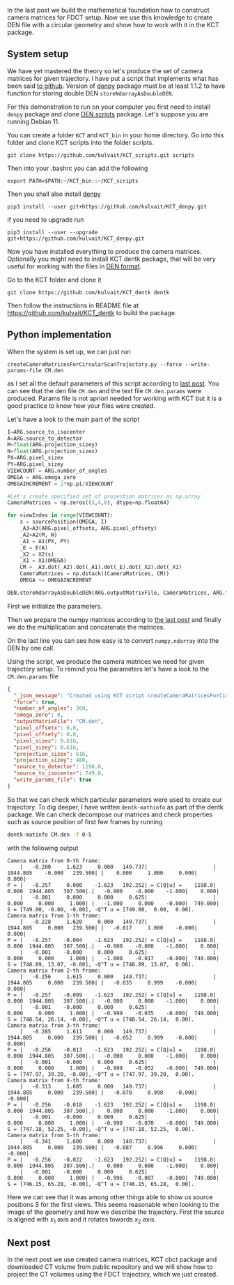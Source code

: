 <!--
.. title: Working with KCT CBCT 3 Python implementation of circular CT trajectory
.. slug: working-with-kct-cbct-3-python-implementation-of-circular-ct-trajectory
.. date: 2021-09-15 12:05:50 UTC+02:00
.. tags: using_kct_blog
.. category: 
.. link: 
.. description: 
.. type: text
.. has_math: true
-->

In the last post we build the mathematical foundation how to construct camera matrices for FDCT setup. Now we use this knowledge to create DEN file with a circular geometry and show how to work with it in the KCT package.

## System setup
We have yet mastered the theory so let's produce the set of camera matrices for given trajectory.
I have put a script that implements what has been said [to github](https://github.com/kulvait/KCT_scripts/blob/master/createCameraMatricesForCircularScanTrajectory.py).
Version of [denpy](https://github.com/kulvait/KCT_denpy) package must be at least 1.1.2 to have function for storing double DEN `storeNdarrayAsDoubleDEN`.

For this demonstration to run on your computer you first need to install `denpy` package and clone [DEN scripts](https://github.com/kulvait/KCT_scripts) package. Let's suppose you are running Debian 11. 

You can create a folder `KCT` and `KCT_bin` in your home directory. Go into this folder and clone KCT scripts into the folder scripts.
```
git clone https://github.com/kulvait/KCT_scripts.git scripts
```
Then into your .bashrc you can add the following
```
export PATH=$PATH:~/KCT_bin::~/KCT_scripts
```
Then you shall also install [denpy](https://github.com/kulvait/KCT_denpy)

```
pip3 install --user git+https://github.com/kulvait/KCT_denpy.git
```

if you need to upgrade run

```
pip3 install --user --upgrade git+https://github.com/kulvait/KCT_denpy.git
```

Now you have installed everything to produce the camera matrices. Optionally you might need to install KCT dentk package, that will be very useful for working with the files in [DEN format](link://slug/den-format).

Go to the KCT folder and clone it

```
git clone https://github.com/kulvait/KCT_dentk dentk
```
Then follow the instructions in README file at https://github.com/kulvait/KCT_dentk to build the package.

## Python implementation

When the system is set up, we can just run
```
createCameraMatricesForCircularScanTrajectory.py --force --write-params-file CM.den
```
as I set all the default parameters of this script according to [last post](link://slug//working-with-kct-cbct-2-projective-geometry-and-camera-matrices-to-describe-ct-geometry). You can see that the den file `CM.den` and the text file `CM.den.params` were produced. Params file is not apriori needed for working with KCT but it is a good practice to know how your files were created.

Let's have a look to the main part of the script
```python
I=ARG.source_to_isocenter
A=ARG.source_to_detector
M=float(ARG.projection_sizey)
N=float(ARG.projection_sizex)
PX=ARG.pixel_sizex
PY=ARG.pixel_sizey
VIEWCOUNT = ARG.number_of_angles
OMEGA = ARG.omega_zero
OMEGAINCREMENT = 2*np.pi/VIEWCOUNT

#Let's create specified set of projection matrices as np.array
CameraMatrices = np.zeros((3,4,0), dtype=np.float64)

for viewIndex in range(VIEWCOUNT):
	s = sourcePosition(OMEGA, I) 
	_A3=A3(ARG.pixel_offsetx, ARG.pixel_offsety)
	_A2=A2(M, N)
	_A1 = A1(PX, PY)
	_E = E(A)
	_X2 = X2(s) 
	_X1 = X1(OMEGA)
	CM = _A3.dot(_A2).dot(_A1).dot(_E).dot(_X2).dot(_X1)
	CameraMatrices = np.dstack((CameraMatrices, CM))
	OMEGA += OMEGAINCREMENT

DEN.storeNdarrayAsDoubleDEN(ARG.outputMatrixFile, CameraMatrices, ARG.force)
```

First we initialize the parameters.

Then we prepare the numpy matrices according to [the last post](link://slug//working-with-kct-cbct-2-projective-geometry-and-camera-matrices-to-describe-ct-geometry) and finally we do the multiplication and concatenate the matrices.

On the last line you can see how easy is to convert `numpy.ndarray` into the DEN by one call. 

Using the script, we produce the camera matrices we need for given trajectory setup.
To remind you the parameters let's have a look to the `CM.den.params` file

```json
{
  "_json_message": "Created using KCT script createCameraMatricesForCircularScanTrajectory.py",
  "force": true,
  "number_of_angles": 360,
  "omega_zero": 0,
  "outputMatrixFile": "CM.den",
  "pixel_offsetx": 0.0,
  "pixel_offsety": 0.0,
  "pixel_sizex": 0.616,
  "pixel_sizey": 0.616,
  "projection_sizex": 616,
  "projection_sizey": 480,
  "source_to_detector": 1198.0,
  "source_to_isocenter": 749.0,
  "write_params_file": true
}
```
So that we can check which particular parameters were used to create our trajectory. To dig deeper, I have written `dentk-mathinfo` as part of the dentk package. We can check decompose our matrices and check properties such as source position of first few frames by running 

```bash 
dentk-matinfo CM.den -f 0-5
```

with the following output
```
Camera matrix from 0-th frame:
    |   -0.200     1.623     0.000   149.737|                     | 1944.805    -0.000   239.500| |    0.000     1.000     0.000|    0.000|
P = |   -0.257     0.000    -1.623   192.252| = C[Q|u] =    1198.0|    0.000  1944.805   307.500|.|   -0.000    -0.000    -1.000|    0.000|
    |   -0.001     0.000     0.000     0.625|                     |    0.000     0.000     1.000| |   -1.000     0.000    -0.000|  749.000|
S = [749.00, -0.00, -0.00], -Q^T u = [749.00,  0.00,  0.00].
Camera matrix from 1-th frame:
    |   -0.228     1.620     0.000   149.737|                     | 1944.805     0.000   239.500| |   -0.017     1.000    -0.000|    0.000|
P = |   -0.257    -0.004    -1.623   192.252| = C[Q|u] =    1198.0|    0.000  1944.805   307.500|.|   -0.000    -0.000    -1.000|    0.000|
    |   -0.001    -0.000     0.000     0.625|                     |    0.000     0.000     1.000| |   -1.000    -0.017    -0.000|  749.000|
S = [748.89, 13.07, -0.00], -Q^T u = [748.89, 13.07,  0.00].
Camera matrix from 2-th frame:
    |   -0.256     1.615     0.000   149.737|                     | 1944.805     0.000   239.500| |   -0.035     0.999    -0.000|    0.000|
P = |   -0.257    -0.009    -1.623   192.252| = C[Q|u] =    1198.0|    0.000  1944.805   307.500|.|   -0.000     0.000    -1.000|    0.000|
    |   -0.001    -0.000     0.000     0.625|                     |    0.000     0.000     1.000| |   -0.999    -0.035    -0.000|  749.000|
S = [748.54, 26.14, -0.00], -Q^T u = [748.54, 26.14,  0.00].
Camera matrix from 3-th frame:
    |   -0.285     1.611     0.000   149.737|                     | 1944.805     0.000   239.500| |   -0.052     0.999    -0.000|    0.000|
P = |   -0.256    -0.013    -1.623   192.252| = C[Q|u] =    1198.0|    0.000  1944.805   307.500|.|   -0.000     0.000    -1.000|    0.000|
    |   -0.001    -0.000     0.000     0.625|                     |    0.000     0.000     1.000| |   -0.999    -0.052    -0.000|  749.000|
S = [747.97, 39.20, -0.00], -Q^T u = [747.97, 39.20,  0.00].
Camera matrix from 4-th frame:
    |   -0.313     1.605     0.000   149.737|                     | 1944.805     0.000   239.500| |   -0.070     0.998    -0.000|   -0.000|
P = |   -0.256    -0.018    -1.623   192.252| = C[Q|u] =    1198.0|    0.000  1944.805   307.500|.|    0.000     0.000    -1.000|    0.000|
    |   -0.001    -0.000     0.000     0.625|                     |    0.000     0.000     1.000| |   -0.998    -0.070    -0.000|  749.000|
S = [747.18, 52.25, -0.00], -Q^T u = [747.18, 52.25,  0.00].
Camera matrix from 5-th frame:
    |   -0.341     1.600     0.000   149.737|                     | 1944.805     0.000   239.500| |   -0.087     0.996     0.000|   -0.000|
P = |   -0.256    -0.022    -1.623   192.252| = C[Q|u] =    1198.0|    0.000  1944.805   307.500|.|    0.000     0.000    -1.000|    0.000|
    |   -0.001    -0.000     0.000     0.625|                     |    0.000     0.000     1.000| |   -0.996    -0.087    -0.000|  749.000|
S = [746.15, 65.28, -0.00], -Q^T u = [746.15, 65.28,  0.00].
```

Here we can see that it was among other things able to show us source positions $S$ for the first views. This seems reasonable when looking to the image of the geometry and how we describe the trajectory. First the source is aligned with $x_1$ axis and it rotates towards $x_2$ axis.

## Next post
In the next post we use created camera matrices, KCT cbct package and downloaded CT volume from public repository and we will show how to project the CT volumes using the FDCT trajectory, which we just created.
